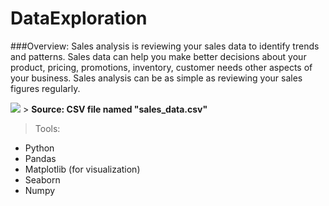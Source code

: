 # DataExploration

###Overview:
Sales analysis is reviewing your sales data to identify trends and patterns. Sales data can help you make better decisions about your product, pricing, promotions, inventory, customer needs other aspects of your business. Sales analysis can be as simple as reviewing your sales figures regularly.

<img src ="https://www.finereport.com/en/wp-content/uploads/2020/06/2020062201I-1024x576.png" />
> <b> Source: CSV file named "sales_data.csv"</b>

> Tools:
* Python
* Pandas
* Matplotlib (for visualization)
* Seaborn
* Numpy
